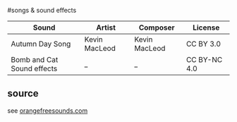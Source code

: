 
#songs & sound effects

| Sound                      | Artist        | Composer      | License      |
|----------------------------|---------------|---------------|--------------|
| Autumn Day Song            | Kevin MacLeod | Kevin MacLeod | CC BY 3.0    |
| Bomb and Cat Sound effects | _             | _             | CC BY-NC 4.0 |

## source
see [orangefreesounds.com](http://www.orangefreesounds.com)
